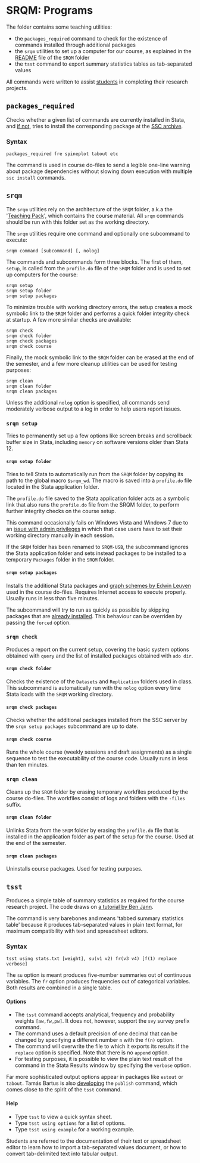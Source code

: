 # SRQM: Programs

The folder contains some teaching utilities:

- the `packages_required` command to check for the existence of commands installed through additional packages
- the `srqm` utilities to set up a computer for our course, as explained in the [README](https://github.com/briatte/srqm/blob/master/README.md) file of the `SRQM` folder
- the `tsst` command to export summary statistics tables as tab-separated values

All commands were written to assist [students](http://f.briatte.org/teaching/quanti/) in completing their research projects.

## `packages_required`

Checks whether a given list of commands are currently installed in Stata, and [if not][statalist-tip], tries to install the corresponding package at the [SSC archive](http://ideas.repec.org/s/boc/bocode.html).

### Syntax

	packages_required fre spineplot tabout etc

The command is used in course do-files to send a legible one-line warning about package dependencies without slowing down execution with multiple `ssc install` commands.

## `srqm`

The `srqm` utilities rely on the architecture of the `SRQM` folder, a.k.a the '[Teaching Pack](http://f.briatte.org/srqm/)', which contains the course material. All `srqm` commands should be run with this folder set as the working directory.

The `srqm` utilities require one command and optionally one subcommand to execute:

	srqm command [subcommand] [, nolog]

The commands and subcommands form three blocks. The first of them, `setup`, is called from the `profile.do` file of the `SRQM` folder and is used to set up computers for the course:

	srqm setup
	srqm setup folder
	srqm setup packages

To minimize trouble with working directory errors, the setup creates a mock symbolic link to the `SRQM` folder and performs a quick folder integrity check at startup. A few more similar checks are available:

	srqm check
	srqm check folder
	srqm check packages
	srqm check course

Finally, the mock symbolic link to the `SRQM` folder can be erased at the end of the semester, and a few more cleanup utilities can be used for testing purposes:

	srqm clean
	srqm clean folder
	srqm clean packages

Unless the additional `nolog` option is specified, all commands send moderately verbose output to a log in order to help users report issues.

### `srqm setup`

Tries to permanently set up a few options like screen breaks and scrollback buffer size in Stata, including `memory` on software versions older than Stata 12.

#### `srqm setup folder`

Tries to tell Stata to automatically run from the `SRQM` folder by copying its path to the global macro `$srqm_wd`. The macro is saved into a `profile.do` file located in the Stata application folder.

The `profile.do` file saved to the Stata application folder acts as a symbolic link that also runs the `profile.do` file from the SRQM folder, to perform further integrity checks on the course setup.

This command occasionally fails on Windows Vista and Windows 7 due to an [issue with admin privileges](http://www.stata.com/support/faqs/windows/updating-on-vista/) in which that case users have to set their working directory manually in each session.

If the `SRQM` folder has been renamed to `SRQM-USB`, the subcommand ignores the Stata application folder and sets instead packages to be installed to a temporary `Packages` folder in the `SRQM` folder.

#### `srqm setup packages`

Installs the additional Stata packages and [graph schemes by Edwin Leuven](http://leuven.economists.nl/stata.php) used in the course do-files. Requires Internet access to execute properly. Usually runs in less than five minutes.

The subcommand will try to run as quickly as possible by skipping packages that are [already installed][statalist-tip]. This behaviour can be overriden by passing the `forced` option.

### `srqm check`

Produces a report on the current setup, covering the basic system options obtained with `query` and the list of installed packages obtained with `ado dir`.

#### `srqm check folder`

Checks the existence of the `Datasets` and `Replication` folders used in class. This subcommand is automatically run with the `nolog` option every time Stata loads with the `SRQM` working directory.

#### `srqm check packages`

Checks whether the additional packages installed from the SSC server by the `srqm setup packages` subcommand are up to date.

#### `srqm check course`

Runs the whole course (weekly sessions and draft assignments) as a single sequence to test the executability of the course code. Usually runs in less than ten minutes.

### `srqm clean`

Cleans up the `SRQM` folder by erasing temporary workfiles produced by the course do-files. The workfiles consist of logs and folders with the `-files` suffix.

#### `srqm clean folder`	

Unlinks Stata from the `SRQM` folder by erasing the `profile.do` file that is installed in the application folder as part of the setup for the course. Used at the end of the semester.

#### `srqm clean packages`

Uninstalls course packages. Used for testing purposes.

## `tsst`

Produces a simple table of summary statistics as required for the course research project. The code draws on [a tutorial by Ben Jann](http://www.stata.com/meeting/uk09/uk09_jann.pdf).

The command is very barebones and means 'tabbed summary statistics table' because it produces tab-separated values in plain text format, for maximum compatibility with text and spreadsheet editors.

### Syntax

	tsst using stats.txt [weight], su(v1 v2) fr(v3 v4) [f(1) replace verbose]

The `su` option is meant produces five-number summaries out of continuous variables. The `fr` option produces frequencies out of categorical variables. Both results are combined in a single table.

#### Options

- The `tsst` command accepts analytical, frequency and probability weights `[aw,fw,pw]`. It does not, however, support the `svy` survey prefix command.
- The command uses a default precision of one decimal that can be changed by specifying a different number `n` with the `f(n)` option.
- The command will overwrite the file to which it exports its results if the `replace` option is specified. Note that there is no `append` option.
- For testing purposes, it is possible to view the plain text result of the command in the Stata Results window by specifying the `verbose` option.

Far more sophisticated output options appear in packages like `estout` or `tabout`. Tamás Bartus is also [developing](http://web.uni-corvinus.hu/bartus/publish.php) the `publish` command, which comes close to the spirit of the `tsst` command.

#### Help

- Type `tsst` to view a quick syntax sheet.
- Type `tsst using options` for a list of options.
- Type `tsst using example` for a working example.

Students are referred to the documentation of their text or spreadsheet editor to learn how to import a tab-separated values document, or how to convert tab-delimited text into tabular output.

[statalist-tip]: http://www.stata.com/statalist/archive/2009-12/msg00461.html
